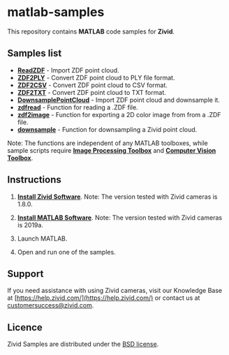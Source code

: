 # matlab-samples

This repository contains **MATLAB** code samples for **Zivid**.

## Samples list

- [**ReadZDF**](https://github.com/zivid/matlab-samples/blob/master/ReadZDF.m) - Import ZDF point cloud.
- [**ZDF2PLY**](https://github.com/zivid/matlab-samples/blob/master/ZDF2PLY.m) - Convert ZDF point cloud to PLY file format.
- [**ZDF2CSV**](https://github.com/zivid/matlab-samples/blob/master/ZDF2CSV.m) - Convert ZDF point cloud to CSV format.
- [**ZDF2TXT**](https://github.com/zivid/matlab-samples/blob/master/ZDF2TXT.m) - Convert ZDF point cloud to TXT format.
- [**DownsamplePointCloud**](https://github.com/zivid/matlab-samples/blob/master/DownsamplePointCloud.m) - Import ZDF point cloud and downsample it.
- [**zdfread**](https://github.com/zivid/matlab-samples/blob/master/zdfread.m) - Function for reading a .ZDF file.
- [**zdf2image**](https://github.com/zivid/matlab-samples/blob/master/zdf2image.m) - Function for exporting a 2D color image from from a .ZDF file.
- [**downsample**](https://github.com/zivid/matlab-samples/blob/master/downsample.m) - Function for downsampling a Zivid point cloud.

Note: The functions are independent of any MATLAB toolboxes, while sample scripts require [**Image Processing Toolbox**](https://se.mathworks.com/products/image.html) and [**Computer Vision Toolbox**](https://se.mathworks.com/products/computer-vision.html).

## Instructions

1. [**Install Zivid Software**](https://www.zivid.com/downloads).
Note: The version tested with Zivid cameras is 1.8.0.

2. [**Install MATLAB Software**](https://se.mathworks.com/products/matlab.html).
Note: The version tested with Zivid cameras is 2019a.

3. Launch MATLAB.

4. Open and run one of the samples.

## Support
If you need assistance with using Zivid cameras, visit our Knowledge Base at [https://help.zivid.com/](https://help.zivid.com/) or contact us at [customersuccess@zivid.com](mailto:customersuccess@zivid.com).

## Licence
Zivid Samples are distributed under the [BSD license](https://github.com/zivid/matlab-samples/blob/master/LICENSE).
